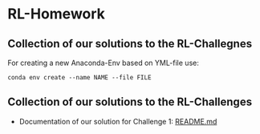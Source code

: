 # RL-Homework
## Collection of our solutions to the RL-Challegnes

For creating a new Anaconda-Env based on YML-file use:

```conda env create --name NAME --file FILE```

## Collection of our solutions to the RL-Challenges

* Documentation of our solution for Challenge 1: [README.md](./Challenge_1/README.md#L1)
 